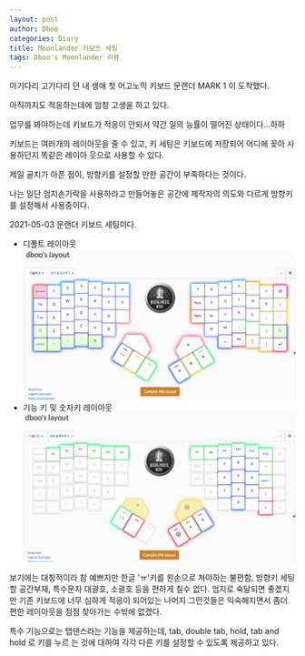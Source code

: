 ```yaml
---
layout: post
author: Dboo
categories: Diary
title: Moonlander 키보드 세팅
tags: Dboo's Moonlander 리뷰
---
```


아기다리 고기다리 던 내 생애 첫 어고노믹 키보드 문랜더 MARK 1 이 도착했다.

아직까지도 적응하는데에 엄청 고생을 하고 있다.

업무를 봐야하는데 키보드가 적응이 안되서 약간 일의 능률이 떨어진 상태이다...하하

키보드는 여러개의 레이아웃을 줄 수 있고, 키 세팅은 키보드에 저장되어 어디에 꽂아 사용하던지 똑같은 레이아
웃으로 사용할 수 있다.

제일 골치가 아픈 점이, 방향키를 설정할 만한 공간이 부족하다는 것이다.

나는 일단 엄지손가락을 사용하라고 만들어놓은 공간에 제작자의 의도와 다르게 방향키를 설정해서 사용중이다.

2021-05-03 문랜더 키보드 세팅이다.

- 디폴트 레이아웃
![](/assets/img/ETC/keyboard_layout1_20210503.png)
- 기능 키 및 숫자키 레이아웃
![](/assets/img/ETC/keyboard_layout2_20210503.png)

보기에는 대칭적이라 참 예쁘지만 한글 'ㅠ'키를 왼손으로 쳐야하는 불편함, 방향키 세팅할 공간부재, 특수문자
대괄호, 소괄호 등을 편하게 칠수 없다. 엄지로 숙달되면 좋겠지만 기존 키보드에 너무 심하게 적응이 되어있는
나머지 그런것들은 익숙해지면서 좀더 편한 레이아웃을 점점 찾아가는 수밖에 없겠다.

특수 기능으로는 탭댄스라는 기능을 제공하는데, tab, double tab, hold, tab and hold 로 키를 누르
는 것에 대하여 각각 다른 키를 설정할 수 있도록 제공하고 있다.
